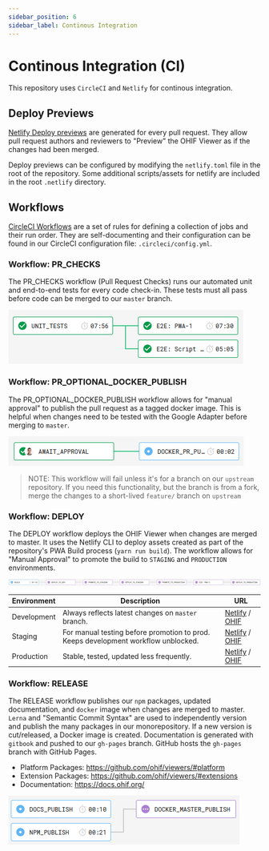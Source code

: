 ```yaml
---
sidebar_position: 6
sidebar_label: Continous Integration
---
```


# Continous Integration (CI)

This repository uses `CircleCI` and `Netlify` for continous integration.

## Deploy Previews

[Netlify Deploy previews][deploy-previews] are generated for every pull request.
They allow pull request authors and reviewers to "Preview" the OHIF Viewer as if
the changes had been merged.

Deploy previews can be configured by modifying the `netlify.toml` file in the
root of the repository. Some additional scripts/assets for netlify are included
in the root `.netlify` directory.

## Workflows

[CircleCI Workflows][circleci-workflows] are a set of rules for defining a
collection of jobs and their run order. They are self-documenting and their
configuration can be found in our CircleCI configuration file:
`.circleci/config.yml`.

### Workflow: PR_CHECKS

The PR_CHECKS workflow (Pull Request Checks) runs our automated unit and
end-to-end tests for every code check-in. These tests must all pass before code
can be merged to our `master` branch.

![PR_CHECKS](../assets/img/WORKFLOW_PR_CHECKS.png)

### Workflow: PR_OPTIONAL_DOCKER_PUBLISH

The PR_OPTIONAL_DOCKER_PUBLISH workflow allows for "manual approval" to publish
the pull request as a tagged docker image. This is helpful when changes need to
be tested with the Google Adapter before merging to `master`.

![PR_Workflow](../assets/img/WORKFLOW_PR_OPTIONAL_DOCKER_PUBLISH.png)

> NOTE: This workflow will fail unless it's for a branch on our `upstream`
> repository. If you need this functionality, but the branch is from a fork,
> merge the changes to a short-lived `feature/` branch on `upstream`

### Workflow: DEPLOY

The DEPLOY workflow deploys the OHIF Viewer when changes are merged to master.
It uses the Netlify CLI to deploy assets created as part of the repository's PWA
Build process (`yarn run build`). The workflow allows for "Manual Approval" to
promote the build to `STAGING` and `PRODUCTION` environments.

![WORKFLOW_DEPLOY](../assets/img/WORKFLOW_DEPLOY.png)

| Environment | Description                                                                        | URL                                           |
| ----------- | ---------------------------------------------------------------------------------- | --------------------------------------------- |
| Development | Always reflects latest changes on `master` branch.                                 | [Netlify][netlify-dev] / [OHIF][ohif-dev]     |
| Staging     | For manual testing before promotion to prod. Keeps development workflow unblocked. | [Netlify][netlify-stage] / [OHIF][ohif-stage] |
| Production  | Stable, tested, updated less frequently.                                           | [Netlify][netlify-prod] / [OHIF][ohif-prod]   |

### Workflow: RELEASE

The RELEASE workflow publishes our `npm` packages, updated documentation, and
`docker` image when changes are merged to master. `Lerna` and "Semantic Commit
Syntax" are used to independently version and publish the many packages in our
monorepository. If a new version is cut/released, a Docker image is created.
Documentation is generated with `gitbook` and pushed to our `gh-pages` branch.
GitHub hosts the `gh-pages` branch with GitHub Pages.

- Platform Packages: https://github.com/ohif/viewers/#platform
- Extension Packages: https://github.com/ohif/viewers/#extensions
- Documentation: https://docs.ohif.org/

![WORKFLOW_RELEASE](../assets/img/WORKFLOW_RELEASE.png)

<!--
  LINKS
-->

<!-- prettier-ignore-start -->
[deploy-previews]: https://www.netlify.com/blog/2016/07/20/introducing-deploy-previews-in-netlify/
[circleci-workflows]: https://circleci.com/docs/2.0/workflows/
[netlify-dev]: https://ohif-dev.netlify.com
[netlify-stage]: https://ohif-stage.netlify.com
[netlify-prod]: https://ohif-prod.netlify.com
[ohif-dev]: https://viewer-dev.ohif.org
[ohif-stage]: https://viewer-stage.ohif.org
[ohif-prod]: https://viewer-prod.ohif.org
<!-- prettier-ignore-end -->
